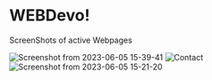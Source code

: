 # WEBDevo!

ScreenShots of active Webpages

![Screenshot from 2023-06-05 15-39-41](https://github.com/KAnnAN-M-D/KAnnAN-M-D.github.io/assets/133194783/ffa6d802-77ed-441e-877a-f15dff62a40f)
![Contact](https://github.com/KAnnAN-M-D/KAnnAN-M-D.github.io/assets/133194783/87328d2d-fa24-4f6d-9a70-51a4ca27d9e3)
![Screenshot from 2023-06-05 15-21-20](https://github.com/KAnnAN-M-D/KAnnAN-M-D.github.io/assets/133194783/145b07fb-d95a-429f-8358-abf79bdaf779)
